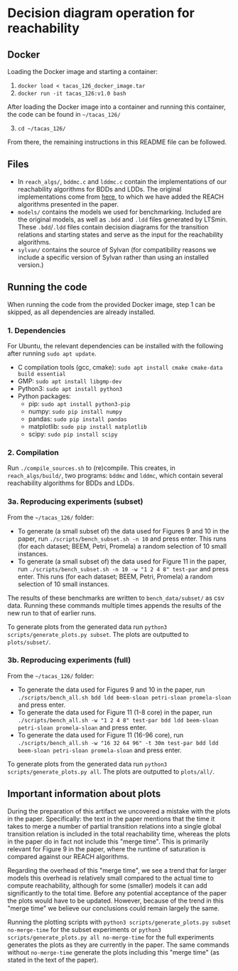 # Decision diagram operation for reachability

## Docker
Loading the Docker image and starting a container:

1. `docker load < tacas_126_docker_image.tar`
2. `docker run -it tacas_126:v1.0 bash`

After loading the Docker image into a container and running this container, the code can be found in `~/tacas_126/`

3. `cd ~/tacas_126/`

From there, the remaining instructions in this README file can be followed.

## Files
* In `reach_algs/`, `bddmc.c` and `lddmc.c` contain the implementations of our reachability algorithms for BDDs and LDDs. The original implementations come from  [here](https://github.com/trolando/sylvan/tree/master/examples), to which we have added the REACH algorithms presented in the paper.
* `models/` contains the models we used for benchmarking. Included are the original models, as well as `.bdd` and `.ldd` files generated by LTSmin. These `.bdd`/`.ldd` files contain decision diagrams for the transition relations and starting states and serve as the input for the reachability algorithms.
* `sylvan/` contains the source of Sylvan (for compatibility reasons we include a specific version of Sylvan rather than using an installed version.)

## Running the code
When running the code from the provided Docker image, step 1 can be skipped, as all dependencies are already installed.

### 1. Dependencies
For Ubuntu, the relevant dependencies can be installed with the following after running `sudo apt update`.

* C compilation tools (gcc, cmake): `sudo apt install cmake cmake-data build essential`
* GMP: `sudo apt install libgmp-dev`
* Python3: `sudo apt install python3`
* Python packages:
    * pip: `sudo apt install python3-pip`
    * numpy: `sudo pip install numpy`
    * pandas: `sudo pip install pandas`
    * matplotlib: `sudo pip install matplotlib`
    * scipy: `sudo pip install scipy`

### 2. Compilation
Run `./compile_sources.sh` to (re)compile. This creates, in `reach_algs/build/`, two programs: `bddmc` and `lddmc`, which contain several reachability algorithms for BDDs and LDDs.

### 3a. Reproducing experiments (subset)
From the `~/tacas_126/` folder:

* To generate (a small subset of) the data used for Figures 9 and 10 in the paper, run `./scripts/bench_subset.sh -n 10` and press enter. This runs (for each dataset; BEEM, Petri, Promela) a random selection of 10 small instances.
* To generate (a small subset of) the data used for Figure 11 in the paper, run `./scripts/bench_subset.sh -n 10 -w "1 2 4 8" test-par` and press enter. This runs (for each dataset; BEEM, Petri, Promela) a random selection of 10 small instances.

The results of these benchmarks are written to `bench_data/subset/` as csv data. Running these commands multiple times appends the results of the new run to that of earlier runs.

To generate plots from the generated data run `python3 scripts/generate_plots.py subset`. The plots are outputted to `plots/subset/`.

### 3b. Reproducing experiments (full)
From the `~/tacas_126/` folder:

* To generate the data used for Figures 9 and 10 in the paper, run `./scripts/bench_all.sh bdd ldd beem-sloan petri-sloan promela-sloan` and press enter.
* To generate the data used for Figure 11 (1-8 core) in the paper, run `./scripts/bench_all.sh -w "1 2 4 8" test-par bdd ldd beem-sloan petri-sloan promela-sloan` and press enter.
* To generate the data used for Figure 11 (16-96 core), run `./scripts/bench_all.sh -w "16 32 64 96" -t 30m test-par bdd ldd beem-sloan petri-sloan promela-sloan` and press enter.

To generate plots from the generated data run `python3 scripts/generate_plots.py all`. The plots are outputted to `plots/all/`.

## Important information about plots
During the preparation of this artifact we uncovered a mistake with the plots in the paper. Specifically: the text in the paper mentions that the time it takes to merge a number of partial transition relations into a single global transition relation is included in the total reachability time, whereas the plots in the paper do in fact not include this "merge time". This is primarily relevant for Figure 9 in the paper, where the runtime of saturation is compared against our REACH algorithms. 

Regarding the overhead of this "merge time", we see a trend that for larger models this overhead is relatively small compared to the actual time to compute reachability, although for some (smaller) models it can add significantly to the total time. Before any potential acceptance of the paper the plots would have to be updated. However, because of the trend in this "merge time" we believe our conclusions could remain largely the same.

Running the plotting scripts with `python3 scripts/generate_plots.py subset no-merge-time` for the subset experiments or `python3 scripts/generate_plots.py all no-merge-time` for the full experiments generates the plots as they are currently in the paper. The same commands without `no-merge-time` generate the plots including this "merge time" (as stated in the text of the paper).
